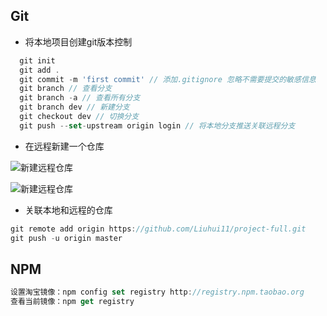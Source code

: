 ## Git
- 将本地项目创建git版本控制

```js
  git init 
  git add .
  git commit -m 'first commit' // 添加.gitignore 忽略不需要提交的敏感信息
  git branch // 查看分支
  git branch -a // 查看所有分支
  git branch dev // 新建分支
  git checkout dev // 切换分支
  git push --set-upstream origin login // 将本地分支推送关联远程分支

```

- 在远程新建一个仓库

![新建远程仓库](https://www.liaoxuefeng.com/files/attachments/919021631860000/0)

![新建远程仓库](https://www.liaoxuefeng.com/files/attachments/919021652277920/0)

- 关联本地和远程的仓库

```js
git remote add origin https://github.com/Liuhui11/project-full.git
git push -u origin master 
```

## NPM

```js
设置淘宝镜像：npm config set registry http://registry.npm.taobao.org
查看当前镜像：npm get registry
```